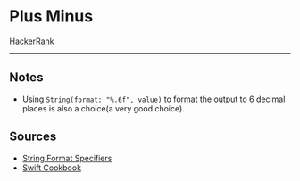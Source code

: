 # Plus Minus

[HackerRank](https://www.hackerrank.com/challenges/three-month-preparation-kit-plus-minus/problem?isFullScreen=true&h_l=interview&playlist_slugs%5B%5D=preparation-kits&playlist_slugs%5B%5D=three-month-preparation-kit&playlist_slugs%5B%5D=three-month-week-one)

---

## Notes

- Using `String(format: "%.6f", value)` to format the output to 6 decimal places is also a choice(a very good choice).

## Sources

- [String Format Specifiers](https://developer.apple.com/library/archive/documentation/Cocoa/Conceptual/Strings/Articles/formatSpecifiers.html?source=post_page-----eefb15b998b6--------------------------------)
- [Swift Cookbook](https://www.kodeco.com/books/swift-cookbook/v1.0/chapters/6-use-string-formatting-in-swift)
